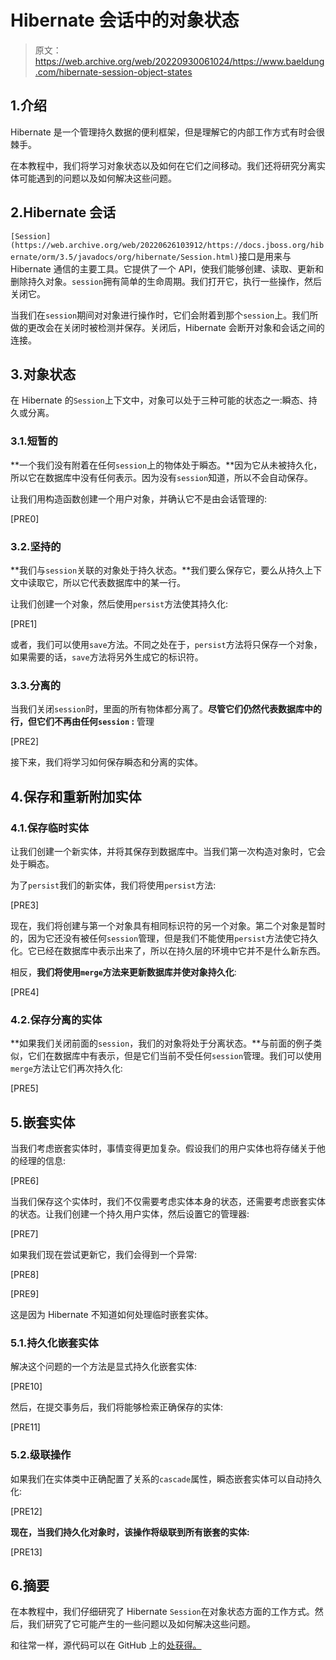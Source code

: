 # Hibernate 会话中的对象状态

> 原文：<https://web.archive.org/web/20220930061024/https://www.baeldung.com/hibernate-session-object-states>

## 1.介绍

Hibernate 是一个管理持久数据的便利框架，但是理解它的内部工作方式有时会很棘手。

在本教程中，我们将学习对象状态以及如何在它们之间移动。我们还将研究分离实体可能遇到的问题以及如何解决这些问题。

## 2.Hibernate 会话

`[Session](https://web.archive.org/web/20220626103912/https://docs.jboss.org/hibernate/orm/3.5/javadocs/org/hibernate/Session.html)`接口是用来与 Hibernate 通信的主要工具。它提供了一个 API，使我们能够创建、读取、更新和删除持久对象。`session`拥有简单的生命周期。我们打开它，执行一些操作，然后关闭它。

当我们在`session`期间对对象进行操作时，它们会附着到那个`session`上。我们所做的更改会在关闭时被检测并保存。关闭后，Hibernate 会断开对象和会话之间的连接。

## 3.对象状态

在 Hibernate 的`Session`上下文中，对象可以处于三种可能的状态之一:瞬态、持久或分离。

### 3.1.短暂的

**一个我们没有附着在任何`session`上的物体处于瞬态。**因为它从未被持久化，所以它在数据库中没有任何表示。因为没有`session`知道，所以不会自动保存。

让我们用构造函数创建一个用户对象，并确认它不是由会话管理的:

[PRE0]

### 3.2.坚持的

**我们与`session`关联的对象处于持久状态。**我们要么保存它，要么从持久上下文中读取它，所以它代表数据库中的某一行。

让我们创建一个对象，然后使用`persist`方法使其持久化:

[PRE1]

或者，我们可以使用`save`方法。不同之处在于，`persist`方法将只保存一个对象，如果需要的话，`save`方法将另外生成它的标识符。

### 3.3.分离的

当我们关闭`session`时，里面的所有物体都分离了。**尽管它们仍然代表数据库中的行，但它们不再由任何`session` :** 管理

[PRE2]

接下来，我们将学习如何保存瞬态和分离的实体。

## 4.保存和重新附加实体

### 4.1.保存临时实体

让我们创建一个新实体，并将其保存到数据库中。当我们第一次构造对象时，它会处于瞬态。

为了`persist`我们的新实体，我们将使用`persist`方法:

[PRE3]

现在，我们将创建与第一个对象具有相同标识符的另一个对象。第二个对象是暂时的，因为它还没有被任何`session`管理，但是我们不能使用`persist`方法使它持久化。它已经在数据库中表示出来了，所以在持久层的环境中它并不是什么新东西。

相反，**我们将使用`merge`方法来更新数据库并使对象持久化**:

[PRE4]

### 4.2.保存分离的实体

**如果我们关闭前面的`session`，我们的对象将处于分离状态。**与前面的例子类似，它们在数据库中有表示，但是它们当前不受任何`session`管理。我们可以使用`merge`方法让它们再次持久化:

[PRE5]

## 5.嵌套实体

当我们考虑嵌套实体时，事情变得更加复杂。假设我们的用户实体也将存储关于他的经理的信息:

[PRE6]

当我们保存这个实体时，我们不仅需要考虑实体本身的状态，还需要考虑嵌套实体的状态。让我们创建一个持久用户实体，然后设置它的管理器:

[PRE7]

如果我们现在尝试更新它，我们会得到一个异常:

[PRE8]

[PRE9]

这是因为 Hibernate 不知道如何处理临时嵌套实体。

### 5.1.持久化嵌套实体

解决这个问题的一个方法是显式持久化嵌套实体:

[PRE10]

然后，在提交事务后，我们将能够检索正确保存的实体:

[PRE11]

### 5.2.级联操作

如果我们在实体类中正确配置了关系的`cascade`属性，瞬态嵌套实体可以自动持久化:

[PRE12]

**现在，当我们持久化对象时，该操作将级联到所有嵌套的实体:**

[PRE13]

## 6.摘要

在本教程中，我们仔细研究了 Hibernate `Session`在对象状态方面的工作方式。然后，我们研究了它可能产生的一些问题以及如何解决这些问题。

和往常一样，源代码可以在 GitHub 上的[处获得。](https://web.archive.org/web/20220626103912/https://github.com/eugenp/tutorials/tree/master/persistence-modules/spring-boot-persistence-2)